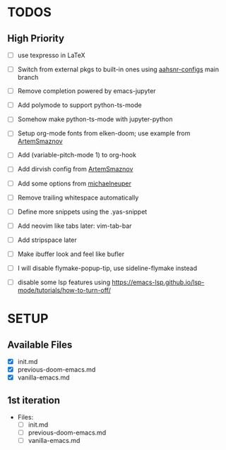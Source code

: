 # TODOS

## High Priority

- [ ] use texpresso in LaTeX
- [ ] Switch from external pkgs to built-in ones using [aahsnr-configs](https://github.com/aahsnr-configs/emacs) main branch
- [ ] Remove completion powered by emacs-jupyter
- [ ] Add polymode to support python-ts-mode
- [ ] Somehow make python-ts-mode with jupyter-python

- [ ] Setup org-mode fonts from elken-doom; use example from [ArtemSmaznov](https://github.com/ArtemSmaznov/dotfiles-doom-emacs?tab=readme-ov-file#global-options)
- [ ] Add (variable-pitch-mode 1) to org-hook
- [ ] Add dirvish config from [ArtemSmaznov](https://github.com/ArtemSmaznov/dotfiles-doom-emacs?tab=readme-ov-file#global-options)
- [ ] Add some options from [michaelneuper](https://github.com/michaelneuper/doom)
- [ ] Remove trailing whitespace automatically
- [ ] Define more snippets using the .yas-snippet
- [ ] Add neovim like tabs later: vim-tab-bar
- [ ] Add stripspace later
- [ ] Make ibuffer look and feel like bufler
- [ ] I will disable flymake-popup-tip, use sideline-flymake instead
- [ ] disable some lsp features using https://emacs-lsp.github.io/lsp-mode/tutorials/how-to-turn-off/

# SETUP

## Available Files

- [x] init.md
- [x] previous-doom-emacs.md
- [x] vanilla-emacs.md

## 1st iteration

- Files:
  - [ ] init.md
  - [ ] previous-doom-emacs.md
  - [ ] vanilla-emacs.md
